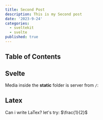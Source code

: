 ```yaml
---
title: Second Post
description: This is my Second post
date: '2023-9-24'
categories:
  - sveltekit
  - svelte
published: true
---
```


## Table of Contents

## Svelte

Media inside the **static** folder is server from `/`:

## Latex

Can i write LaTex? let's try: $\frac{1}{2}$
